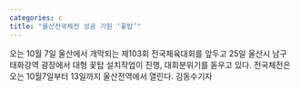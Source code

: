 ```yaml
---
categories: c
title: "울산전국체전 성공 기원 ‘꽃탑’"
---
```

오는 10월 7일 울산에서 개막되는 제103회 전국체육대회를 앞두고 25일 울산시 남구 태화강역 광장에서 대형 꽃탑 설치작업이 진행, 대회분위기를 돋우고 있다. 전국체전은 오는 10월7일부터 13일까지 울산전역에서 열린다. 김동수기자